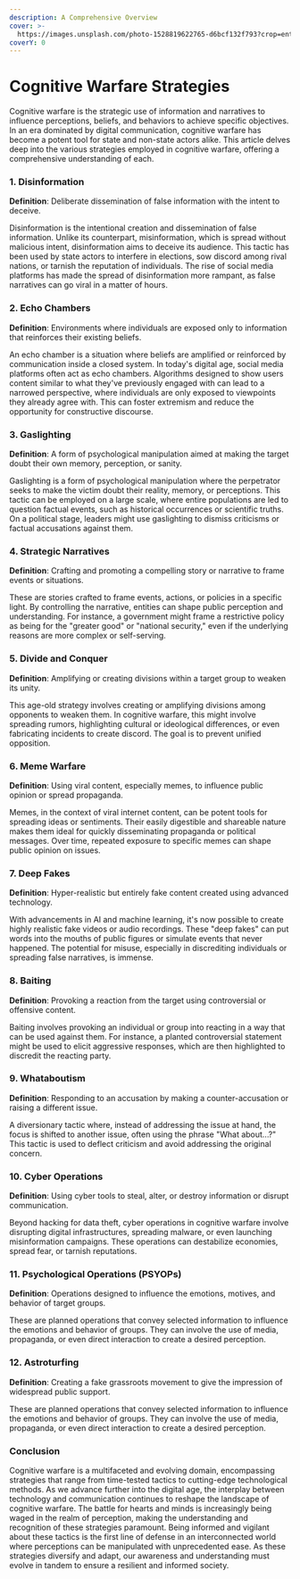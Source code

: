 ```yaml
---
description: A Comprehensive Overview
cover: >-
  https://images.unsplash.com/photo-1528819622765-d6bcf132f793?crop=entropy&cs=srgb&fm=jpg&ixid=M3wxOTcwMjR8MHwxfHNlYXJjaHw1fHxjb2duaXRpdmUlMjBzdHJhdGVneXxlbnwwfHx8fDE2OTYyODQwMzl8MA&ixlib=rb-4.0.3&q=85
coverY: 0
---
```


# Cognitive Warfare Strategies

Cognitive warfare is the strategic use of information and narratives to influence perceptions, beliefs, and behaviors to achieve specific objectives. In an era dominated by digital communication, cognitive warfare has become a potent tool for state and non-state actors alike. This article delves deep into the various strategies employed in cognitive warfare, offering a comprehensive understanding of each.

### 1. **Disinformation**

**Definition**: Deliberate dissemination of false information with the intent to deceive.

Disinformation is the intentional creation and dissemination of false information. Unlike its counterpart, misinformation, which is spread without malicious intent, disinformation aims to deceive its audience. This tactic has been used by state actors to interfere in elections, sow discord among rival nations, or tarnish the reputation of individuals. The rise of social media platforms has made the spread of disinformation more rampant, as false narratives can go viral in a matter of hours.

### 2. **Echo Chambers**

**Definition**: Environments where individuals are exposed only to information that reinforces their existing beliefs.

An echo chamber is a situation where beliefs are amplified or reinforced by communication inside a closed system. In today's digital age, social media platforms often act as echo chambers. Algorithms designed to show users content similar to what they've previously engaged with can lead to a narrowed perspective, where individuals are only exposed to viewpoints they already agree with. This can foster extremism and reduce the opportunity for constructive discourse.

### 3. **Gaslighting**

**Definition**: A form of psychological manipulation aimed at making the target doubt their own memory, perception, or sanity.

Gaslighting is a form of psychological manipulation where the perpetrator seeks to make the victim doubt their reality, memory, or perceptions. This tactic can be employed on a large scale, where entire populations are led to question factual events, such as historical occurrences or scientific truths. On a political stage, leaders might use gaslighting to dismiss criticisms or factual accusations against them.

### 4. **Strategic Narratives**

**Definition**: Crafting and promoting a compelling story or narrative to frame events or situations.

These are stories crafted to frame events, actions, or policies in a specific light. By controlling the narrative, entities can shape public perception and understanding. For instance, a government might frame a restrictive policy as being for the "greater good" or "national security," even if the underlying reasons are more complex or self-serving.

### 5. **Divide and Conquer**

**Definition**: Amplifying or creating divisions within a target group to weaken its unity.

This age-old strategy involves creating or amplifying divisions among opponents to weaken them. In cognitive warfare, this might involve spreading rumors, highlighting cultural or ideological differences, or even fabricating incidents to create discord. The goal is to prevent unified opposition.

### 6. **Meme Warfare**

**Definition**: Using viral content, especially memes, to influence public opinion or spread propaganda.

Memes, in the context of viral internet content, can be potent tools for spreading ideas or sentiments. Their easily digestible and shareable nature makes them ideal for quickly disseminating propaganda or political messages. Over time, repeated exposure to specific memes can shape public opinion on issues.

### 7. **Deep Fakes**

**Definition**: Hyper-realistic but entirely fake content created using advanced technology.

With advancements in AI and machine learning, it's now possible to create highly realistic fake videos or audio recordings. These "deep fakes" can put words into the mouths of public figures or simulate events that never happened. The potential for misuse, especially in discrediting individuals or spreading false narratives, is immense.

### 8. **Baiting**

**Definition**: Provoking a reaction from the target using controversial or offensive content.

Baiting involves provoking an individual or group into reacting in a way that can be used against them. For instance, a planted controversial statement might be used to elicit aggressive responses, which are then highlighted to discredit the reacting party.

### 9. **Whataboutism**

**Definition**: Responding to an accusation by making a counter-accusation or raising a different issue.

A diversionary tactic where, instead of addressing the issue at hand, the focus is shifted to another issue, often using the phrase "What about...?" This tactic is used to deflect criticism and avoid addressing the original concern.

### 10. **Cyber Operations**

**Definition**: Using cyber tools to steal, alter, or destroy information or disrupt communication.

Beyond hacking for data theft, cyber operations in cognitive warfare involve disrupting digital infrastructures, spreading malware, or even launching misinformation campaigns. These operations can destabilize economies, spread fear, or tarnish reputations.

### 11. **Psychological Operations (PSYOPs)**

**Definition**: Operations designed to influence the emotions, motives, and behavior of target groups.

These are planned operations that convey selected information to influence the emotions and behavior of groups. They can involve the use of media, propaganda, or even direct interaction to create a desired perception.

### 12. **Astroturfing**

**Definition**: Creating a fake grassroots movement to give the impression of widespread public support.

These are planned operations that convey selected information to influence the emotions and behavior of groups. They can involve the use of media, propaganda, or even direct interaction to create a desired perception.

### **Conclusion**

Cognitive warfare is a multifaceted and evolving domain, encompassing strategies that range from time-tested tactics to cutting-edge technological methods. As we advance further into the digital age, the interplay between technology and communication continues to reshape the landscape of cognitive warfare. The battle for hearts and minds is increasingly being waged in the realm of perception, making the understanding and recognition of these strategies paramount. Being informed and vigilant about these tactics is the first line of defense in an interconnected world where perceptions can be manipulated with unprecedented ease. As these strategies diversify and adapt, our awareness and understanding must evolve in tandem to ensure a resilient and informed society.
